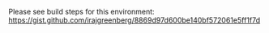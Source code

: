 Please see build steps for this environment: https://gist.github.com/irajgreenberg/8869d97d600be140bf572061e5ff1f7d
